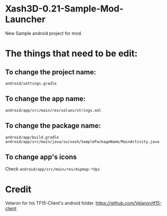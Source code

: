 # Xash3D-0.21-Sample-Mod-Launcher
New Sample android project for mod.
# The things that need to be edit:
## To change the project name:
``android/settings.gradle``
## To change the app name:
``android/app/src/main/res/values/strings.xml``
## To change the package name:
``android/app/build.gradle`` \
``android/app/src/main/java/su/xash/SamplePackageName/MainActivity.java``
## To change app's icons
Check ``android/app/src/main/res/mipmap-*dpi``
# Credit
Velaron for his TF15-Client's android folder. https://github.com/Velaron/tf15-client
